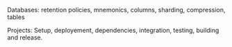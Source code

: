 Databases:
retention policies, mnemonics, columns, sharding, compression, tables

Projects:
Setup, deployement, dependencies, integration, testing, building and release.